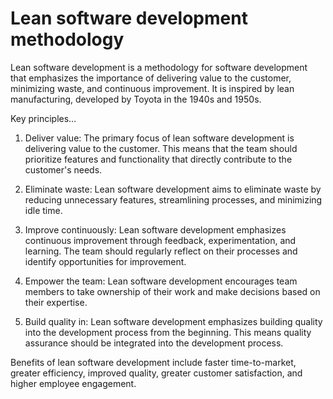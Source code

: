 # Lean software development methodology

Lean software development is a methodology for software development that emphasizes the importance of delivering value to the customer, minimizing waste, and continuous improvement. It is inspired by lean manufacturing, developed by Toyota in the 1940s and 1950s.

Key principles…

1. Deliver value: The primary focus of lean software development is delivering value to the customer. This means that the team should prioritize features and functionality that directly contribute to the customer's needs.

2. Eliminate waste: Lean software development aims to eliminate waste by reducing unnecessary features, streamlining processes, and minimizing idle time.

3. Improve continuously: Lean software development emphasizes continuous improvement through feedback, experimentation, and learning. The team should regularly reflect on their processes and identify opportunities for improvement.

4. Empower the team: Lean software development encourages team members to take ownership of their work and make decisions based on their expertise.

5. Build quality in: Lean software development emphasizes building quality into the development process from the beginning. This means quality assurance should be integrated into the development process.

Benefits of lean software development include faster time-to-market, greater efficiency, improved quality, greater customer satisfaction, and higher employee engagement.
